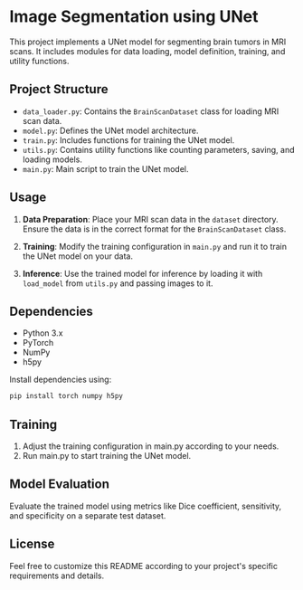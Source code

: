 # Image Segmentation using UNet

This project implements a UNet model for segmenting brain tumors in MRI scans. It includes modules for data loading, model definition, training, and utility functions.

## Project Structure

- `data_loader.py`: Contains the `BrainScanDataset` class for loading MRI scan data.
- `model.py`: Defines the UNet model architecture.
- `train.py`: Includes functions for training the UNet model.
- `utils.py`: Contains utility functions like counting parameters, saving, and loading models.
- `main.py`: Main script to train the UNet model.

## Usage

1. **Data Preparation**: Place your MRI scan data in the `dataset` directory. Ensure the data is in the correct format for the `BrainScanDataset` class.

2. **Training**: Modify the training configuration in `main.py` and run it to train the UNet model on your data.

3. **Inference**: Use the trained model for inference by loading it with `load_model` from `utils.py` and passing images to it.

## Dependencies

- Python 3.x
- PyTorch
- NumPy
- h5py

Install dependencies using:

```bash
pip install torch numpy h5py
```

## Training

1. Adjust the training configuration in main.py according to your needs.
2. Run main.py to start training the UNet model.


## Model Evaluation
Evaluate the trained model using metrics like Dice coefficient, sensitivity, and specificity on a separate test dataset.


## License
Feel free to customize this README according to your project's specific requirements and details.
